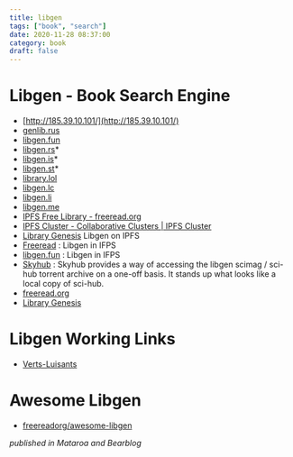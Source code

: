 ```yaml
---
title: libgen
tags: ["book", "search"]
date: 2020-11-28 08:37:00
category: book
draft: false
---
```


# Libgen - Book Search Engine

- [http://185.39.10.101/](http://185.39.10.101/)
- [genlib.rus](https://gen.lib.rus.ec)
- [libgen.fun](https://libgen.fun/)
- [libgen.rs](https://libgen.rs/)*
- [libgen.is](http://libgen.is/)*
- [libgen.st](http://libgen.st/)*
- [library.lol](https://library.lol)
- [libgen.lc](https://libgen.lc)
- [libgen.li](http://libgen.li/)
- [libgen.me](https://libgen.me)
- [IPFS Free Library - freeread.org](https://freeread.org/ipfs/)
- [IPFS Cluster - Collaborative Clusters | IPFS Cluster](https://collab.ipfscluster.io/)
- [Library Genesis](https://libgen.fun/dweb.html) Libgen on IPFS
- [Freeread](https://freeread.org/ipfs/) : Libgen in IFPS
- [libgen.fun](https://libgen.fun/) : Libgen in IFPS
- [Skyhub](https://github.com/frrad/skyhub) : Skyhub provides a way of accessing the libgen scimag / sci-hub torrent archive on a one-off basis. It stands up what looks like a local copy of sci-hub.
- [freeread.org](https://freeread.org/index.html)
- [Library Genesis](https://libgen.fun/dweb.html)

# Libgen Working Links

- [Verts-Luisants](https://vertsluisants.fr/index.php?article4/where-scihub-libgen-server-down)

# Awesome Libgen

- [freereadorg/awesome-libgen](https://github.com/freereadorg/awesome-libgen)

_published in Mataroa and Bearblog_
